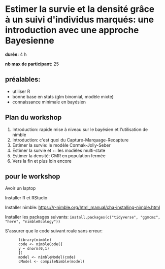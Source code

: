 # Estimer la survie et la densité grâce à un suivi d'individus marqués: une introduction avec une approche Bayesienne

**durée:** 4 h

**nb max de participant:** 25

## préalables: 
- utiliser R
- bonne base en stats (glm binomial, modèle mixte)
- connaissance minimale en bayésien


## Plan du workshop

1. Introduction: rapide mise à niveau sur le bayésien et l'utilisation de nimble
2. Introduction: c'est quoi du Capture-Marquage-Recapture 
3. Estimer la survie: le modèle Cormak-Jolly-Seber
4. Estimer la survie et +: les modèles multi-state
5. Estimer la densité: CMR en population fermée 
6. Vers la fin et plus loin encore 


## pour le workshop

Avoir un laptop

Installer R et RStudio

Installer nimble:
https://r-nimble.org/html_manual/cha-installing-nimble.html

Installer les packages suivants:
`install.packages(c("tidyverse", "ggmcmc", "here", "nimbleEcology"))`

S'assurer que le code suivant roule sans erreur:
```
      library(nimble)
      code <- nimbleCode({
      y ~ dnorm(0,1)
      })
      model <- nimbleModel(code)
      cModel <- compileNimble(model)
```
